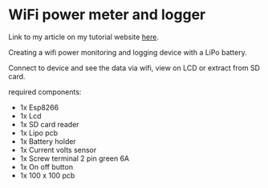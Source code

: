 # WiFi power meter and logger

Link to my article on my tutorial website [here]().

Creating a wifi power monitoring and logging device with a LiPo battery.

Connect to device and see the data via wifi, view on LCD or extract from SD card.

required components:

- 1x Esp8266
- 1x Lcd
- 1x SD card reader
- 1x Lipo pcb
- 1x Battery holder
- 1x Current volts sensor
- 1x Screw terminal 2 pin green 6A
- 1x On off button
- 1x 100 x 100 pcb



